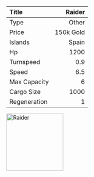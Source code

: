 |Title        | Raider   
|:-|-:
|Type         | Other          
|Price        | 150k Gold    
|Islands      | Spain
|Hp           | 1200
|Turnspeed    | 0.9
|Speed        | 6.5
|Max Capacity | 6
|Cargo Size   | 1000
|Regeneration | 1

<img src="assets/img/raider.png" alt="Raider" width="150px" length="150px">
